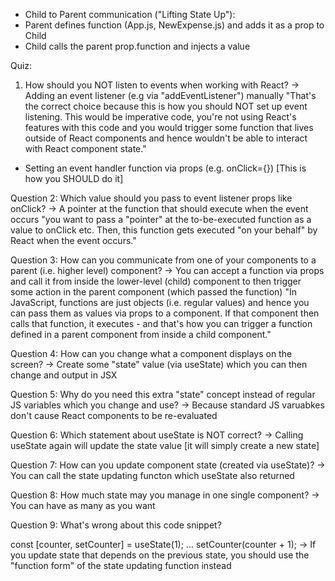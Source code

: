 - Child to Parent communication ("Lifting State Up"):
- Parent defines function (App.js, NewExpense.js) and adds it as a prop to Child
- Child calls the parent prop.function and injects a value

Quiz:

1. How should you NOT listen to events when working with React?
   -> Adding an event listener (e.g via "addEventListener") manually
   "That's the correct choice because this is how you should NOT set up event listening. This would be imperative code, you're not using React's features with this code and you would trigger some function that lives outside of React components and hence wouldn't be able to interact with React component state."

- Setting an event handler function via props (e.g. onClick={}) [This is how you SHOULD do it]

Question 2:
Which value should you pass to event listener props like onClick?
-> A pointer at the function that should execute when the event occurs
"you want to pass a "pointer" at the to-be-executed function as a value to onClick etc. Then, this function gets executed "on your behalf" by React when the event occurs."

Question 3:
How can you communicate from one of your components to a parent (i.e. higher level) component?
-> You can accept a function via props and call it from inside the lower-level (child) component to then trigger some action in the parent component (which passed the function)
"In JavaScript, functions are just objects (i.e. regular values) and hence you can pass them as values via props to a component. If that component then calls that function, it executes - and that's how you can trigger a function defined in a parent component from inside a child component."

Question 4:
How can you change what a component displays on the screen?
-> Create some "state" value (via useState) which you can then change and output in JSX

Question 5:
Why do you need this extra "state" concept instead of regular JS variables which you change and use?
-> Because standard JS varuabkes don't cause React components to be re-evaluated

Question 6:
Which statement about useState is NOT correct?
-> Calling useState again will update the state value [it will simply create a new state]

Question 7:
How can you update component state (created via useState)?
-> You can call the state updating functon which useState also returned

Question 8:
How much state may you manage in one single component?
-> You can have as many as you want

Question 9:
What's wrong about this code snippet?

const [counter, setCounter] = useState(1);
...
setCounter(counter + 1);
-> If you update state that depends on the previous state, you should use the "function form" of the state updating function instead
